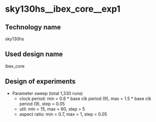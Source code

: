 # sky130hs__ibex_core__exp1
## Technology name
sky130hs

## Used design name
ibex_core

## Design of experiments
- Parameter sweep (total 1,330 runs)
  - clock period: min = 0.6 * base clk period (9), max = 1.5 * base clk period (9), step = 0.05
  - util: min = 15, max = 60, step = 5
  - aspect ratio: min = 0.7, max = 1, step = 0.05



